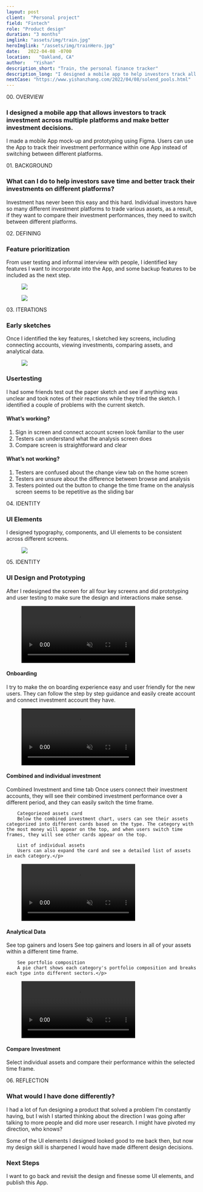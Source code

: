```yaml
---
layout: post
client:  "Personal project"
field: "Fintech"
role: "Product design"
duration: "3 months"
imglink: "assets/img/train.jpg"
heroImglink: "/assets/img/trainHero.jpg"
date:   2022-04-08 -0700
location:   "Oakland, CA"
author:   "Yishan"
description_short: "Train, the personal finance tracker"
description_long: "I designed a mobile app to help investors track all of their investment performance in one App. It gives them an overview of their portfolio and allows them to make better investment decisions."
nextCase: "https://www.yishanzhang.com/2022/04/08/solend_pools.html"
---
```



<div class="side-title"> 00.  OVERVIEW </div>

### I designed a mobile app that allows investors to track investment across multiple platforms and make better investment decisions. 

I made a mobile App mock-up and prototyping using Figma. Users can use the App to track their investment performance within one App instead of switching between different platforms.

<div class="side-title"> 01.  BACKGROUND </div>

### What can I do to help investors save time and better track their investments on different platforms?

Investment has never been this easy and this hard. Individual investors have so many different investment platforms to trade various assets, as a result, if they want to compare their investment performances, they need to switch between different platforms.

<div class="side-title"> 02.  DEFINING </div>

### Feature prioritization

From user testing and informal interview with people, I identified key features I want to incorporate into the App, and some backup features to be included as the next step.

<figure>
    <img src="/assets/img/trainCase01.jpg" class="small-case-image switcher-image-desktop">
</figure>
<figure>
    <img src="/assets/img/trainCase01-mobile.jpg" class="small-case-image switcher-image-mobile">
</figure>

<div class="side-title"> 03.  ITERATIONS </div>

### Early sketches

Once I identified the key features, I sketched key screens,  including connecting accounts, viewing investments, comparing assets, and analytical data. 

<figure>
    <img src="/assets/img/trainCase02.jpg" class="small-case-image">
</figure>

### Usertesting

I had some friends test out the paper sketch and see if anything was unclear and took notes of their reactions while they tried the sketch. I identified a couple of problems with the current sketch.


#### What’s working? 
01. Sign in screen and connect account screen look familiar to the user
02. Testers can understand what the analysis screen does
03. Compare screen is straightforward and clear

#### What’s not working?
01. Testers are confused about the change view tab on the home screen
02. Testers are unsure about the difference between browse and analysis
03. Testers pointed out the button to change the time frame on the analysis screen seems to be repetitive as the sliding bar

<div class="side-title"> 04.  IDENTITY </div>

### UI Elements

I designed typography, components, and UI elements to be consistent across different screens. 

<figure>
    <img src="/assets/img/trainCase03.jpg" class="small-case-image">
</figure>

<div class="side-title"> 05.  IDENTITY </div>

### UI Design and Prototyping

After I redesigned the screen for all four key screens and did prototyping and user testing to make sure the design and interactions make sense.


<div class="mobile-video">
  <figure>
      <video src="/assets/video/trainCase04.mp4" autoplay playsinline muted loop></video>
  </figure>
  <div class="mobile-video-description">
      <h4>Onboarding</h4>
      <p>I try to make the on boarding experience easy and user friendly for the new users. They can follow the step by step guidance and easily create account and connect investment account they have.</p>
  </div>
</div>

<div class="mobile-video">
  <figure>
      <video src="/assets/video/trainCase05.mp4" autoplay playsinline muted loop></video>
  </figure>
  <div class="mobile-video-description">
      <h4>Combined and individual investment</h4>
      <p>Combined Investment and time tab
        Once users connect their investment accounts, they will see their combined investment performance over a different period, and they can easily switch the time frame.
        
        Categoriezed assets card
        Below the combined investment chart, users can see their assets categorized into different cards based on the type. The category with the most money will appear on the top, and when users switch time frames, they will see other cards appear on the top.
        
        List of individual assets
        Users can also expand the card and see a detailed list of assets in each category.</p>
  </div>
</div>

<div class="mobile-video">
  <figure>
      <video src="/assets/video/trainCase06.mp4" autoplay playsinline muted loop></video>
  </figure>
  <div class="mobile-video-description">
      <h4>Analytical Data</h4>
      <p>See top gainers and losers
        See top gainers and losers in all of your assets within a different time frame.
        
        See portfolio composition
        A pie chart shows each category's portfolio composition and breaks each type into different sectors.</p>
  </div>
</div>

<div class="mobile-video">
  <figure>
      <video src="/assets/video/trainCase07.mp4" autoplay playsinline muted loop></video>
  </figure>
  <div class="mobile-video-description">
      <h4>Compare Investment</h4>
      <p>Select individual assets and compare their performance within the selected time frame.</p>
  </div>
</div>


<div class="side-title"> 06.  REFLECTION </div>

### What would I have done differently?

I had a lot of fun designing a product that solved a problem I’m constantly having, but I wish I started thinking about the direction I was going after talking to more people and did more user research.  I might have pivoted my direction, who knows?

Some of the UI elements I designed looked good to me back then, but now my design skill is sharpened I would have made different design decisions.

### Next Steps

I want to go back and revisit the design and finesse some UI elements, and publish this App.
